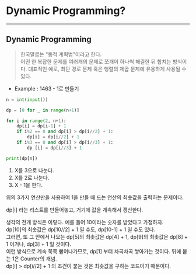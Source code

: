 # Dynamic Programming?
---
## Dynamic Programming
> 한국말로는 "동적 계획법"이라고 한다.  
> 어떤 한 복잡한 문제를 여러개의 문제로 쪼개어 하나씩 해결한 뒤 합치는 방식이다.
> 대표적인 예로, 최단 경로 문제 혹은 행렬의 제곱 문제에 유용하게 사용될 수 있다.  

- Example : 1463 - 1로 만들기
```python
n = int(input())

dp = [0 for _ in range(n+1)]

for i in range(2, n+1):
    dp[i] = dp[i-1] + 1
    if i%2 == 0 and dp[i] > dp[i//2] + 1:
        dp[i] = dp[i//2] + 1
    if i%3 == 0 and dp[i] > dp[i//3] + 1:
        dp [i] = dp[i//3] + 1

print(dp[n])
```
1. X를 3으로 나눈다.  
2. X를 2로 나눈다.  
3. X - 1을 한다.  

위의 3가지 연산만을 사용하여 1을 만들 때 드는 연산의 최솟값을 출력하는 문제이다.  

dp[i] 라는 리스트를 만들어놓고, 거기에 값을 계속해서 갱신한다.  

생각의 전개 방식은 이렇다. 예를 들어 10이라는 숫자를 받았다고 가정하자.  
dp[10]의 최솟값은 dp[10//2] + 1 일 수도, dp[10-1] + 1 일 수도 있다.  
그러면, 또 그 안에서 나오는 dp[5]의 최솟값은 dp[4] + 1, dp[9]의 최솟값은 dp[8] + 1 이거나, dp[3] + 1 일 것이다.  
이런 방식으로 계속 쭉쭉 뻗어나가므로, dp[1] 부터 차곡차곡 쌓아가는 것이다. 뒤에 붙는 1은 Counter의 개념.  
dp[i] > dp[i//2] + 1 의 조건이 붙는 것은 최솟값을 구하는 코드이기 때문이다.  
